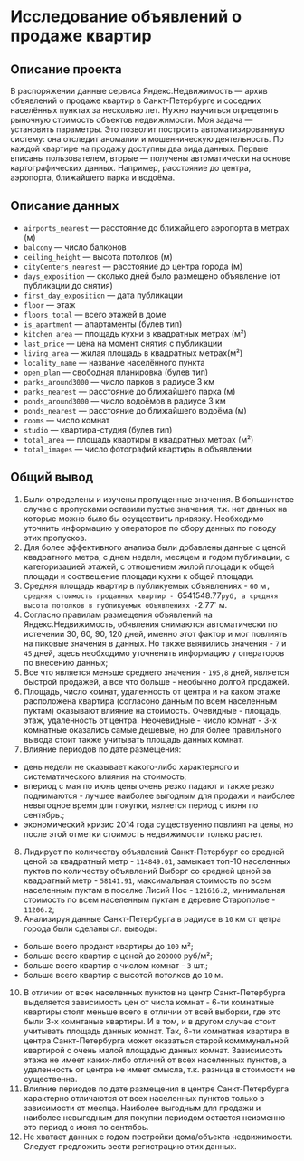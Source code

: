 # Исследование объявлений о продаже квартир

## Описание проекта
В распоряжении данные сервиса Яндекс.Недвижимость — архив объявлений о продаже квартир в Санкт-Петербурге и соседних населённых пунктах за несколько лет. Нужно научиться определять рыночную стоимость объектов недвижимости. Моя задача — установить параметры. Это позволит построить автоматизированную систему: она отследит аномалии и мошенническую деятельность.
По каждой квартире на продажу доступны два вида данных. Первые вписаны пользователем, вторые — получены автоматически на основе картографических данных. Например, расстояние до центра, аэропорта, ближайшего парка и водоёма.

## Описание данных

- `airports_nearest` — расстояние до ближайшего аэропорта в метрах (м)
- `balcony` — число балконов
- `ceiling_height` — высота потолков (м)
- `cityCenters_nearest` — расстояние до центра города (м)
- `days_exposition` — сколько дней было размещено объявление (от публикации до снятия)
- `first_day_exposition` — дата публикации
- `floor` — этаж
- `floors_total` — всего этажей в доме
- `is_apartment` — апартаменты (булев тип)
- `kitchen_area` — площадь кухни в квадратных метрах (м²)
- `last_price` — цена на момент снятия с публикации
- `living_area` — жилая площадь в квадратных метрах(м²)
- `locality_name` — название населённого пункта
- `open_plan` — свободная планировка (булев тип)
- `parks_around3000` — число парков в радиусе 3 км
- `parks_nearest` — расстояние до ближайшего парка (м)
- `ponds_around3000` — число водоёмов в радиусе 3 км
- `ponds_nearest` — расстояние до ближайшего водоёма (м)
- `rooms` — число комнат
- `studio` — квартира-студия (булев тип)
- `total_area` — площадь квартиры в квадратных метрах (м²)
- `total_images` — число фотографий квартиры в объявлении

## Общий вывод
1. Были определены и изучены пропущенные значения. В большинстве случае с пропусками оставили пустые значения, т.к. нет данных на которые можно было бы осуществить привязку. Необходимо уточнить информацию у операторов по сбору данных по поводу этих пропусков.
2. Для более эффективного анализа были добавлены данные с ценой квадратного метра, с днем недели, месяцем и годом публикации, с категоризацией этажей, с отношением жилой площади к общей площади и соотвешение площади кухни к общей площади.
3. Средняя площадь квартир в публикуемых объявлениях - `60` м`, средняя стоимость проданных квартир - `6541548.77` руб, а средняя высота потолков в публикуемых объявлениях - `2.77` м.
4. Согласно правилам размещения объявлений на Яндекс.Недвижимость, обявления снимаются автоматически по истечении 30, 60, 90, 120 дней, именно этот фактор и мог повлиять на пиковые значения в данных. Но также выявились значения - `7` и `45` дней, здесь необходимо уточненить информацию у операторов по внесению данных;
5. Все что является меньше среднего значения - `195,8` дней, является быстрой продажей, а все что больше - необычно долгой продажей.
6. Площадь, число комнат, удаленность от центра и на каком этаже расположена квартира (согласоно данным по всем населенным пуктам) оказывают влияние на стоимость. Очевидные - площадь, этаж, удаленность от центра. Неочевидные - число комнат - 3-х комнатные оказались самые дешевые, но для более правильного вывода стоит также учитывать площадь данных комнат.
7. Влияние периодов по дате размещения:
- день недели не оказывает какого-либо характерного и систематического влияния на стоимость;
- впериод с мая по июнь цены очень резко падают и также резко поднимаются - лучшее наиболее выгодным для продажи и наиболее невыгодное время для покупки, является период с июня по сентябрь.;
- экономический кризис 2014 года существуенно повлиял на цены, но после этой отметки стоимость недвижимости только растет.
8. Лидирует по количеству объявлений Санкт-Петербург со средней ценой за квадратный метр - `114849.01`, замыкает топ-10 населенных пуктов по количеству объявлений Выборг со средней ценой за квадратный метр - `58141.91`, максимальная стоимость по всем населенным пуктам в поселке Лисий Нос - `121616.2`, минимальная стоимость по всем населенным пуктам в деревне Старополье - `11206.2`;
9. Анализируя данные Санкт-Петербурга в радиусе в `10` км от цетра города были сделаны сл. выводы:
- больше всего продают квартиры до `100` м²;
- больше всего квартир с ценой до `200000` руб/м²;
- больше всего квартир с числом комнат - `3` шт.;
- больше всего квартир с высотой потолков до `10` м.
10. В отличии от всех населенных пунктов на центр Санкт-Петербурга выделяется зависимость цен от числа комнат - 6-ти комнатные квартиры стоят меньше всего в отличии от всей выборки, где это были 3-х комнтаные квартиры. И в том, и в другом случае стоит учитывать площадь данных комнат. Так, 6-ти комнатная квартира в центра Санкт-Петербурга может оказаться старой комммунальной квартирой с очень малой площадью данных комнат. Зависимсоть этажа не имеет каких-либо отличий от всех населенных пунктов, а удаленность от центра не имеет смысла, т.к. разница в стоимости не существенна. 
11. Влияние периодов по дате размещения в центре Санкт-Петербурга характерно отличаются от всех населенных пунктов только в зависимости от месяца. Наиболее выгодным для продажи и наиболее невыгодным для покупки периодом остается неизменно - это период с июня по сентябрь.
12. Не хватает данных с годом постройки дома/объекта недвижимости. Следует предложить вести регистрацию этих данных.
